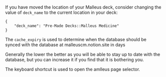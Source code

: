 If you have moved the location of your Malleus deck, consider changing the value of `deck_name` to the current location in your deck:

```
{
    "deck_name": "Pre-Made Decks::Malleus Medicine"
}
```

The `cache_expiry` is used to determine when the database should be synced with the database at malleuscm.notion.site in days

Generally the lower the better as you will be able to stay up to date with the database, but you can increase it if you find that it is bothering you.

The keyboard shortcut is used to open the amlleus page selector.
